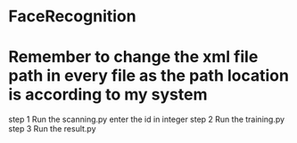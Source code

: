 # FaceRecognition
# Remember to change the xml file path in every file as the path location is according to my system
step 1
Run the scanning.py enter the id in integer
step 2
Run the training.py 
step 3
Run the result.py
